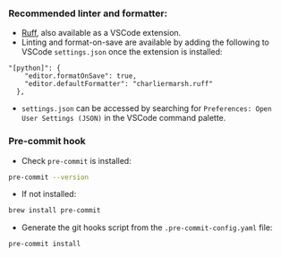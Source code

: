 ### Recommended linter and formatter:

- [Ruff](https://github.com/astral-sh/ruff), also available as a VSCode
  extension.
- Linting and format-on-save are available by adding the following to VSCode
  `settings.json` once the extension is installed:

```
"[python]": {
    "editor.formatOnSave": true,
    "editor.defaultFormatter": "charliermarsh.ruff"
  },
```

- `settings.json` can be accessed by searching for
  `Preferences: Open User Settings (JSON)` in the VSCode command palette.

### Pre-commit hook

- Check `pre-commit` is installed:

```bash
pre-commit --version
```

- If not installed:

```bash
brew install pre-commit
```

- Generate the git hooks script from the `.pre-commit-config.yaml` file:

```bash
pre-commit install
```
